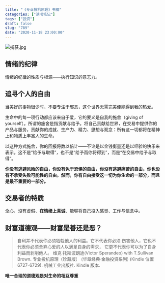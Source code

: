 ```yaml
---
title: "《专业投机原理》书摘"
categories: ["读书笔记"]
tags: ["投资"]
draft: false
slug: "789"
date: "2020-11-18 23:00:00"
---
```


![捕获.jpg](https://img.zhangchen915.com/2020/11/3197373573.jpg)

## 情绪的纪律

情绪的纪律的性质与根源——执行知识的意志力。

## 追寻个人的自由

当美好的事物很少时，不要专注于邪恶，这个世界无需完美便能得到我的热爱。

生命中的每一项行动都应该来自于爱，它的要义是自我的施舍（giving of yourself）。所谓的施舍是指贡献与给予。将自己贡献给世界，在交易中提供你的产品与服务，贡献你的成就、生产力、精力、思想与观念：所有这一切都将在精神上和物质上丰富人的生命。

以这种方式施舍，你的回报将数以倍计——不论是以金钱衡量还是以经验的快乐来表示。这不是“给予与取得”，也不是“给予而你将得到”，而是“在交易中给予与取得”。

**你没有逃避风险的自由，你没有免于恐惧的自由，你没有逃避痛苦的自由，你也没有不承受失败可能性的自由。然而，你有自由接受这一切为你生命的一部分，而且是最不重要的一部分。**

## 交易者的特质

全心、没有虚假、**在情绪上真诚**、能够将自己投入感觉、工作与信念中。

## 财富道德观——财富是善还是恶？

> 自利并不代表你必须牺牲他人的利益。它不代表你必须 伤害他人，它也不代表你必须舍弃心爱的人以满足自身的需求， 它更不代表你可以为了自身利益而剥削他人。
维克·托斯波朗迪(Victor Sperandeo) with T.Sullivan Brown. 专业投机原理（珍藏版） (华章经典·金融投资系列) (Kindle 位置 6727-6729). 机械工业出版社. Kindle 版本.

**唯一合理的道德观是对生命的相互尊重**





